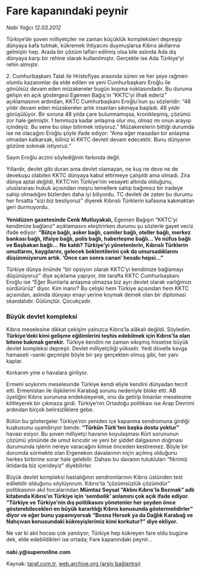 # Fare kapanındaki peynir

*Nabi Yağcı 12.03.2012*

<div class="yazi"><p>Türkiye’de şoven milliyetçiler ne zaman küçüklük kompleksleri depreşip dünyaya kafa tutmak, kükremek ihtiyacını duymuşlarsa Kıbrıs akıllarına gelmiştir hep. Arada bir çözüm lafları edilmiş olsa bile aslında Ada dış dünyaya karşı bir rehine olarak kullanılmıştır. Gerçekte ise Ada Türkiye’yi rehin almıştır. </p>
<p>2. Cumhurbaşkanı Talat ile Hristofiyas arasında süren ve her şeye rağmen olumlu kazanımlar da elde edilen ve yeni Cumhurbaşkanı Eroğlu ile gönülsüz devam eden müzakereler bugün kopma noktasındadır. Bu duruma gelişin en açık göstergesi Egemen Bağış’ın “KKTC’yi ilhak ederiz” açıklamasının ardından, KKTC Cumhurbaşkanı Eroğlu’nun şu sözleridir: “48 yıldır devam eden müzakereler artık insanları sıkmaya başladı. 48 yıldır görüşülüyor. Bir soruna 48 yılda çare bulunmamışsa, kronikleşmiş, çözümü zor hale gelmiştir. 1 temmuza kadar anlaşma olur mu, olmaz mı onun arayışı içindeyiz. Bu sene bu olayı bitirmek istiyoruz.” Müzakerelerin bittiği durumda ise ne olacağını Eroğlu şöyle ifade ediyor: “Ama eğer masadan bir anlaşma olmadan kalkarsak, biliniz ki KKTC devleti devam edecektir. Bunu dünyanın gözüne sokmak istiyoruz.”</p>
<p>Sayın Eroğlu aczini söylediğinin farkında değil. </p>
<p>Yıllardır, devlet gibi duran ama devlet olamayan, ne kuş ne deve ne de devekuşu olabilen KKTC dünyaya kabul ettirmeye çalışıldı ama olmadı. Zira dünya aptal değildi, KKTC’nin Türkiye’nin vesayeti altında olduğunu, uluslararası hukuk açısından meşru temellere sahip bağımsız bir iradeye sahip olmadığını bizlerden daha iyi biliyordu. TC devleti de zaten bu durumu her fırsatta “sizi biz besliyoruz” diyerek Kıbrıslı Türklerin kafasına kakmaktan geri durmuyordu.<br/><br/><b>Yenidüzen gazetesinde Cenk Mutluyakalı,</b> Egemen Bağışın “KKTC’yi kendimize bağlarız” açıklamasını eleştirirken durumu şu sözlerle gayet veciz ifade ediyor: <b>“</b><b>Bütçe bağlı, asker bağlı, camiler bağlı, oteller bağlı, merkez bankası bağlı, itfaiye bağlı, polis bağlı, haberleşme bağlı... Ve nüfus bağlı ve Başbakan bağlı... Ne kaldı? Türkiye’yi yönetenlerin, Kıbrıslı Türklerin umutlarını, kaygılarını, gelecek beklentilerini çok da umursadıklarını düşünmüyorum artık. ‘Önce can sonra canan’ hesabı hepsi...”</b></p>
<p>Türkiye dünya önünde “bir opsiyon olarak KKTC’yi kendimize bağlamayı düşünüyoruz” diye açıklama yapıyor, öte tarafta KKTC Cumhurbaşkanı Eroğlu ise “Eğer Rumlarla anlaşma olmazsa biz ayrı devlet olarak varlığımızı sürdürürüz” diyor. Kim inanır? Bu çelişki hem Türkiye açısından hem KKTC açısından, aslında dünyayı enayi yerine koymak demek olan bir diplomasi skandalıdır. Gülünçtür. Çocukçadır. </p>
<p></p>
<h3>Büyük devlet kompleksi</h3>
<p>Kıbrıs meselesine dikkat çekişim yalnızca Kıbrıs’la alâkalı değildi. Söyledim. <b>Türkiye’deki kimi gelişme eğilimlerini teşhis edebilmek için Kıbrıs’ta olan bitene bakmak gerekir.</b> Türkiye kendini ne zaman sıkışmış hissetse büyük devlet kompleksi depreşir. Devlet milliyetçiliği yükselir. Yedi düvelle kavga hamaseti –sanki geçmişte böyle bir şey gerçekten olmuş gibi, her yanı kaplar. </p>
<p>Korkarım yine o havalara giriliyor.</p>
<p>Ermeni soykırımı meselesinde Türkiye kendi eliyle kendini dünyadan tecrit etti. Ermenistan ile ilişkilerini Karabağ sorunu nedeniyle bloke etti. AB üyeliğini Kıbrıs sorununa endeksleyerek, onu da getirip limanlar meselesine kilitleyerek bir çıkmaza girdi. Türkiye’nin Ortadoğu politikası ise Arap Devrimi ardından birçok belirsizliklere gebe. </p>
<p>Bütün bu göstergeler Türkiye’nin yeniden içe kapanma sendromuna girdiği kuşkusunu uyandırıyor bende. <b>“Türkün Türk’ten başka dostu yoktur”</b> havası esiyor. Bu şoven milliyetçi havanın koyulaşması Kürt sorununun çözümü yönünde de umut kırıcıdır ve yeni bir şiddet dalgasının doğması durumunda işlerin nereye varacağını kimse önceden kestiremez. Böyle bir durumda sürmekte olan Ergenekon davalarının niçin açılmış olduğunu herkes birbirine sorar hale gelebilir. Dahası bu davanın tutukluları “fikrimiz iktidarda biz içerideyiz” diyebilirler. </p>
<p>Büyük devlet kompleksi hastalığının sendromlarının Kıbrıs üstünden test edilebilir olduğunu söylüyorum. Kıbrıs’ta “çözümsüzlük çözümdür” politikasının akıl hocalarından <b>Mümtaz Soysal “Aklını Kıbrıs’la Bozmak” adlı kitabında Kıbrıs’ın Türkiye için ‘sembolik’ anlamını çok açık ifade ediyor. “Türkiye ve Türkiye’nin dış politikasını yönetenler her şeyden önce gösterebilecekleri en büyük kararlılığı Kıbrıs konusunda göstermelidirler” diyor ve eğer bunu yapamıyorsak “Bosna Hersek ya da Dağlık Karabağ ve Nahçıvan konusundaki kükreyişlerimiz kimi korkutur?” diye ekliyor. </b></p>
<p>Ne var ki akıl hocası çok yanılıyor; Türkiye hep kükreyen fare oldu bugüne dek, elde edebildikleri ise ortada; Fare kapanındaki peynir...<br/><br/><b>nabi.y@superonline.com</b></p>
</div>

Kaynak: [taraf.com.tr](http://www.taraf.com.tr/nabi-yagci/makale-fare-kapanindaki-peynir.htm), [web.archive.org (arşiv bağlantısı)](http://web.archive.org/web/20131107094820/http://www.taraf.com.tr/nabi-yagci/makale-fare-kapanindaki-peynir.htm)
